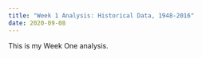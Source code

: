 ```yaml
---
title: "Week 1 Analysis: Historical Data, 1948-2016"
date: 2020-09-08
---
```

This is my Week One analysis.
